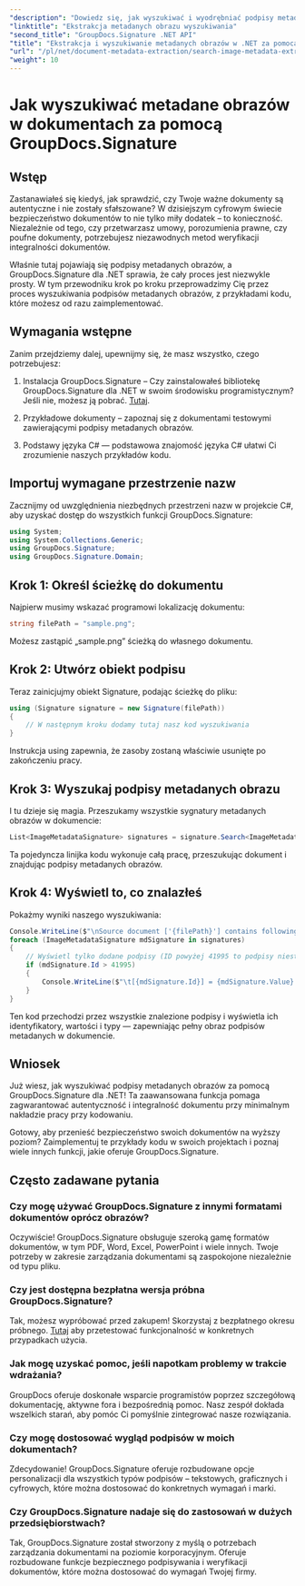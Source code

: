 ```yaml
---
"description": "Dowiedz się, jak wyszukiwać i wyodrębniać podpisy metadanych obrazów w dokumentach za pomocą GroupDocs.Signature dla .NET. Zwiększ bezpieczeństwo i autentyczność dokumentów w zaledwie kilka minut."
"linktitle": "Ekstrakcja metadanych obrazu wyszukiwania"
"second_title": "GroupDocs.Signature .NET API"
"title": "Ekstrakcja i wyszukiwanie metadanych obrazów w .NET za pomocą GroupDocs"
"url": "/pl/net/document-metadata-extraction/search-image-metadata-extraction/"
"weight": 10
---
```


# Jak wyszukiwać metadane obrazów w dokumentach za pomocą GroupDocs.Signature

## Wstęp

Zastanawiałeś się kiedyś, jak sprawdzić, czy Twoje ważne dokumenty są autentyczne i nie zostały sfałszowane? W dzisiejszym cyfrowym świecie bezpieczeństwo dokumentów to nie tylko miły dodatek – to konieczność. Niezależnie od tego, czy przetwarzasz umowy, porozumienia prawne, czy poufne dokumenty, potrzebujesz niezawodnych metod weryfikacji integralności dokumentów.

Właśnie tutaj pojawiają się podpisy metadanych obrazów, a GroupDocs.Signature dla .NET sprawia, że cały proces jest niezwykle prosty. W tym przewodniku krok po kroku przeprowadzimy Cię przez proces wyszukiwania podpisów metadanych obrazów, z przykładami kodu, które możesz od razu zaimplementować.

## Wymagania wstępne

Zanim przejdziemy dalej, upewnijmy się, że masz wszystko, czego potrzebujesz:

1. Instalacja GroupDocs.Signature – Czy zainstalowałeś bibliotekę GroupDocs.Signature dla .NET w swoim środowisku programistycznym? Jeśli nie, możesz ją pobrać. [Tutaj](https://releases.groupdocs.com/signature/net/).

2. Przykładowe dokumenty – zapoznaj się z dokumentami testowymi zawierającymi podpisy metadanych obrazów.

3. Podstawy języka C# — podstawowa znajomość języka C# ułatwi Ci zrozumienie naszych przykładów kodu.

## Importuj wymagane przestrzenie nazw

Zacznijmy od uwzględnienia niezbędnych przestrzeni nazw w projekcie C#, aby uzyskać dostęp do wszystkich funkcji GroupDocs.Signature:

```csharp
using System;
using System.Collections.Generic;
using GroupDocs.Signature;
using GroupDocs.Signature.Domain;
```

## Krok 1: Określ ścieżkę do dokumentu

Najpierw musimy wskazać programowi lokalizację dokumentu:

```csharp
string filePath = "sample.png";
```

Możesz zastąpić „sample.png” ścieżką do własnego dokumentu.

## Krok 2: Utwórz obiekt podpisu

Teraz zainicjujmy obiekt Signature, podając ścieżkę do pliku:

```csharp
using (Signature signature = new Signature(filePath))
{
    // W następnym kroku dodamy tutaj nasz kod wyszukiwania
}
```

Instrukcja using zapewnia, że zasoby zostaną właściwie usunięte po zakończeniu pracy.

## Krok 3: Wyszukaj podpisy metadanych obrazu

I tu dzieje się magia. Przeszukamy wszystkie sygnatury metadanych obrazów w dokumencie:

```csharp
List<ImageMetadataSignature> signatures = signature.Search<ImageMetadataSignature>(SignatureType.Metadata);
```

Ta pojedyncza linijka kodu wykonuje całą pracę, przeszukując dokument i znajdując podpisy metadanych obrazów.

## Krok 4: Wyświetl to, co znalazłeś

Pokażmy wyniki naszego wyszukiwania:

```csharp
Console.WriteLine($"\nSource document ['{filePath}'] contains following signatures.");
foreach (ImageMetadataSignature mdSignature in signatures)
{
    // Wyświetl tylko dodane podpisy (ID powyżej 41995 to podpisy niestandardowe)
    if (mdSignature.Id > 41995)
    {
        Console.WriteLine($"\t[{mdSignature.Id}] = {mdSignature.Value} ({mdSignature.Type})");
    }
}
```

Ten kod przechodzi przez wszystkie znalezione podpisy i wyświetla ich identyfikatory, wartości i typy — zapewniając pełny obraz podpisów metadanych w dokumencie.

## Wniosek

Już wiesz, jak wyszukiwać podpisy metadanych obrazów za pomocą GroupDocs.Signature dla .NET! Ta zaawansowana funkcja pomaga zagwarantować autentyczność i integralność dokumentu przy minimalnym nakładzie pracy przy kodowaniu.

Gotowy, aby przenieść bezpieczeństwo swoich dokumentów na wyższy poziom? Zaimplementuj te przykłady kodu w swoich projektach i poznaj wiele innych funkcji, jakie oferuje GroupDocs.Signature.

## Często zadawane pytania

### Czy mogę używać GroupDocs.Signature z innymi formatami dokumentów oprócz obrazów?

Oczywiście! GroupDocs.Signature obsługuje szeroką gamę formatów dokumentów, w tym PDF, Word, Excel, PowerPoint i wiele innych. Twoje potrzeby w zakresie zarządzania dokumentami są zaspokojone niezależnie od typu pliku.

### Czy jest dostępna bezpłatna wersja próbna GroupDocs.Signature?

Tak, możesz wypróbować przed zakupem! Skorzystaj z bezpłatnego okresu próbnego. [Tutaj](https://releases.groupdocs.com/) aby przetestować funkcjonalność w konkretnych przypadkach użycia.

### Jak mogę uzyskać pomoc, jeśli napotkam problemy w trakcie wdrażania?

GroupDocs oferuje doskonałe wsparcie programistów poprzez szczegółową dokumentację, aktywne fora i bezpośrednią pomoc. Nasz zespół dokłada wszelkich starań, aby pomóc Ci pomyślnie zintegrować nasze rozwiązania.

### Czy mogę dostosować wygląd podpisów w moich dokumentach?

Zdecydowanie! GroupDocs.Signature oferuje rozbudowane opcje personalizacji dla wszystkich typów podpisów – tekstowych, graficznych i cyfrowych, które można dostosować do konkretnych wymagań i marki.

### Czy GroupDocs.Signature nadaje się do zastosowań w dużych przedsiębiorstwach?

Tak, GroupDocs.Signature został stworzony z myślą o potrzebach zarządzania dokumentami na poziomie korporacyjnym. Oferuje rozbudowane funkcje bezpiecznego podpisywania i weryfikacji dokumentów, które można dostosować do wymagań Twojej firmy.